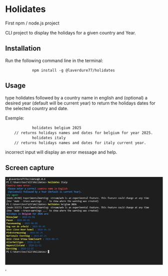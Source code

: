 # Holidates
First npm / node.js project

CLI project to display the holidays for a given country and Year.

## Installation

Run the following command line in the terminal: 

                npm install -g @laverdure77/holidates



## Usage

type holidates followed by a country name in english and (optional) a desired year (default will be current year) to return the holidays dates for the selected country and date.

Exemple: 

                holidates belgium 2025 
        // returns holidays names and dates for belgium for year 2025.
                holidates italy 
        // returns holidays names and dates for italy current year.

incorrect input will display an error message and help.


## Screen capture


![Alt text](https://github.com/Laverdure77/Holidates/blob/main/HolidatesScreenShot.JPG?raw=true),